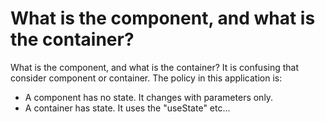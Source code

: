 # What is the component, and what is the container?

What is the component, and what is the container?
It is confusing that consider component or container.
The policy in this application is:

- A component has no state. It changes with parameters only.
- A container has state. It uses the "useState" etc...
